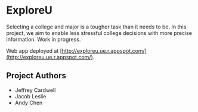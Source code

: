 # ExploreU
Selecting a college and major is a tougher task than it needs to be. In this project, we aim to enable less stressful college decisions with more precise information. Work in progress.

Web app deployed at [http://exploreu.ue.r.appspot.com/](http://exploreu.ue.r.appspot.com/).

## Project Authors
- Jeffrey Cardwell
- Jacob Leslie
- Andy Chen
